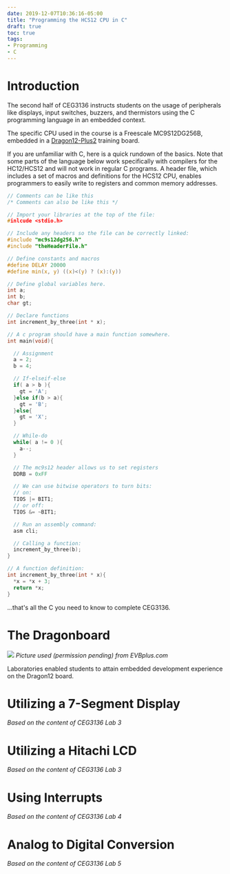 ```yaml
---
date: 2019-12-07T10:36:16-05:00
title: "Programming the HCS12 CPU in C"
draft: true
toc: true
tags:
- Programming
- C 
---
```


# Introduction

The second half of CEG3136 instructs students on the usage of peripherals like
displays, input switches, buzzers, and thermistors using the C programming
language in an embedded context.

The specific CPU used in the course is a Freescale MC9S12DG256B, embedded in a
[Dragon12-Plus2](http://www.evbplus.com/dragon12_plus2_9s12_hcs12/dragon12_plus2_9s12_hcs12.html)
training board.

If you are unfamiliar with C, here is a quick rundown of the basics.
Note that some parts of the language below work specifically with compilers for
the HC12/HCS12 and will not work in regular C programs. A header file, which includes
a set of macros and definitions for the HCS12 CPU, enables programmers to easily
write to registers and common memory addresses.

```c
// Comments can be like this
/* Comments can also be like this */

// Import your libraries at the top of the file:
#inlcude <stdio.h>

// Include any headers so the file can be correctly linked:
#include "mc9s12dg256.h"
#include "theHeaderFile.h"

// Define constants and macros
#define DELAY 20000
#define min(x, y) ((x)<(y) ? (x):(y))

// Define global variables here.
int a;
int b;
char gt;

// Declare functions
int increment_by_three(int * x);

// A c program should have a main function somewhere.
int main(void){

  // Assignment
  a = 2;
  b = 4;

  // If-elseif-else
  if( a > b ){
    gt = 'A'; 
  }else if(b > a){
    gt = 'B'; 
  }else{
    gt = 'X'; 
  }

  // While-do
  while( a != 0 ){
    a--;
  }

  // The mc9s12 header allows us to set registers 
  DDRB = 0xFF

  // We can use bitwise operators to turn bits:
  // on:
  TIOS |= BIT1;
  // or off:
  TIOS &= ~BIT1;

  // Run an assembly command:
  asm cli;

  // Calling a function:
  increment_by_three(b);
}

// A function definition:
int increment_by_three(int * x){
  *x = *x + 3;
  return *x;
}
```

...that's all the C you need to know to complete CEG3136.

# The Dragonboard

![](/pics/dragon12.jpg)
*Picture used (permission pending) from EVBplus.com*

Laboratories enabled students to attain embedded development experience on the
Dragon12 board. 

# Utilizing a 7-Segment Display

*Based on the content of CEG3136 Lab 3*

# Utilizing a Hitachi LCD

*Based on the content of CEG3136 Lab 3*

# Using Interrupts

*Based on the content of CEG3136 Lab 4*

# Analog to Digital Conversion

*Based on the content of CEG3136 Lab 5*

